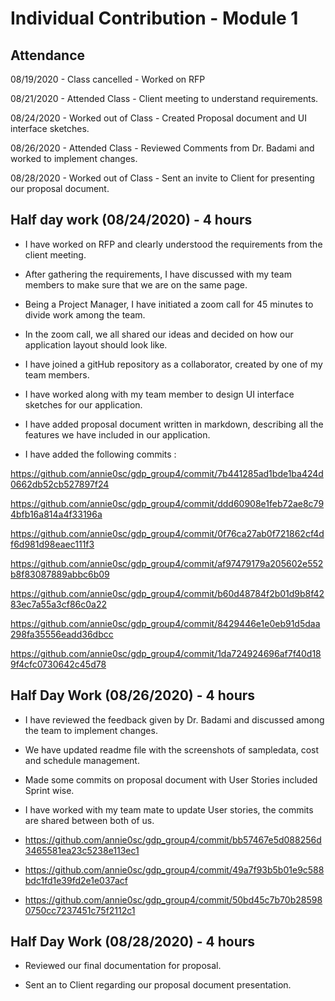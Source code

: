 # Individual Contribution - Module 1

## Attendance

08/19/2020 - Class cancelled - Worked on RFP

08/21/2020 - Attended Class - Client meeting to understand requirements.

08/24/2020 - Worked out of Class - Created Proposal document and UI interface sketches.

08/26/2020 - Attended Class - Reviewed Comments from Dr. Badami and worked to implement changes.

08/28/2020 - Worked out of Class - Sent an invite to Client for presenting our proposal document.

## Half day work (08/24/2020) - 4 hours

- I have worked on RFP and clearly understood the requirements from the client meeting.

- After gathering the requirements, I have discussed with my team members to make sure that we are on the same page.

- Being a Project Manager, I have initiated a zoom call for 45 minutes to divide work among the team.

- In the zoom call, we all shared our ideas and decided on how our application layout should look like.

- I have joined a gitHub repository as a collaborator, created by one of my team members.

- I have worked along with my team member to design UI interface sketches for our application.

- I have added proposal document written in markdown, describing all the features we have included in our application.

- I have added the following commits :

https://github.com/annie0sc/gdp_group4/commit/7b441285ad1bde1ba424d0662db52cb527897f24

https://github.com/annie0sc/gdp_group4/commit/ddd60908e1feb72ae8c794bfb16a814a4f33196a

https://github.com/annie0sc/gdp_group4/commit/0f76ca27ab0f721862cf4df6d981d98eaec111f3

https://github.com/annie0sc/gdp_group4/commit/af97479179a205602e552b8f83087889abbc6b09

https://github.com/annie0sc/gdp_group4/commit/b60d48784f2b01d9b8f4283ec7a55a3cf86c0a22

https://github.com/annie0sc/gdp_group4/commit/8429446e1e0eb91d5daa298fa35556eadd36dbcc

https://github.com/annie0sc/gdp_group4/commit/1da724924696af7f40d189f4cfc0730642c45d78


## Half Day Work (08/26/2020) - 4 hours

- I have reviewed the feedback given by Dr. Badami and discussed among the team to implement changes.

- We have updated readme file with the screenshots of sampledata, cost and schedule management.

- Made some commits on proposal document with User Stories included Sprint wise.

- I have worked with my team mate to update User stories, the commits are shared between both of us.

- https://github.com/annie0sc/gdp_group4/commit/bb57467e5d088256d3465581ea23c5238e113ec1

- https://github.com/annie0sc/gdp_group4/commit/49a7f93b5b01e9c588bdc1fd1e39fd2e1e037acf

- https://github.com/annie0sc/gdp_group4/commit/50bd45c7b70b285980750cc7237451c75f2112c1

## Half Day Work (08/28/2020) - 4 hours

- Reviewed our final documentation for proposal.

- Sent an to Client regarding our proposal document presentation.


